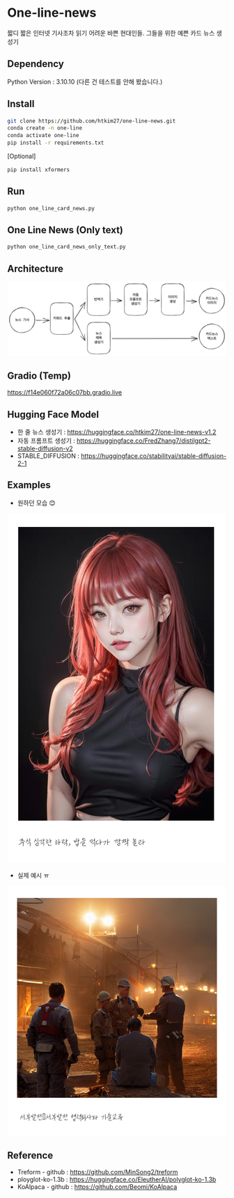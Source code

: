 # One-line-news
짧디 짧은 인터넷 기사조차 읽기 어려운 바쁜 현대인들.
그들을 위한 예쁜 카드 뉴스 생성기

## Dependency
Python Version : 3.10.10 
(다른 건 테스트를 안해 봤습니다.)

## Install
```bash
git clone https://github.com/htkim27/one-line-news.git
conda create -n one-line
conda activate one-line
pip install -r requirements.txt
```

[Optional]
```bash
pip install xformers
```

## Run
```bash
python one_line_card_news.py
```

## One Line News (Only text)
```bash
python one_line_card_news_only_text.py
```


## Architecture
![Architecture](./image/architecture.png)

## Gradio (Temp)
https://f14e060f72a06c07bb.gradio.live

## Hugging Face Model
- 한 줄 뉴스 생성기 : https://huggingface.co/htkim27/one-line-news-v1.2
- 자동 프롬프트 생성기 : https://huggingface.co/FredZhang7/distilgpt2-stable-diffusion-v2
- STABLE_DIFFUSION : https://huggingface.co/stabilityai/stable-diffusion-2-1

## Examples
- 원하던 모습 😊

![Example](./image/example.png)

- 실제 예시 ㅠ

![Example2](./image/example_2.png)

## Reference
- Treform - github : https://github.com/MinSong2/treform
- ployglot-ko-1.3b : https://huggingface.co/EleutherAI/polyglot-ko-1.3b
- KoAlpaca - github : https://github.com/Beomi/KoAlpaca